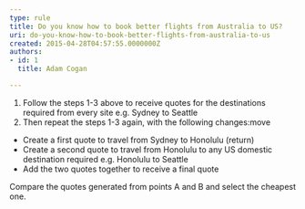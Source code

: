 ```yaml
---
type: rule
title: Do you know how to book better flights from Australia to US?
uri: do-you-know-how-to-book-better-flights-from-australia-to-us
created: 2015-04-28T04:57:55.0000000Z
authors:
- id: 1
  title: Adam Cogan

---
```


 
1. ​Follow the steps 1-3 above to receive quotes for the destinations required from every site e.g. Sydney to Seattle
2. Then repeat the steps 1-3 again, with the following changes:​move​


- Create a first quote to travel from Sydney to Honolulu (return)
- Create a second quote to travel from Honolulu to any US domestic destination required
e.g. Honolulu to Seattle
- ​Add the two quotes together to receive a final quote


Compare the quotes generated from points A and B and select the cheapest one.

 
